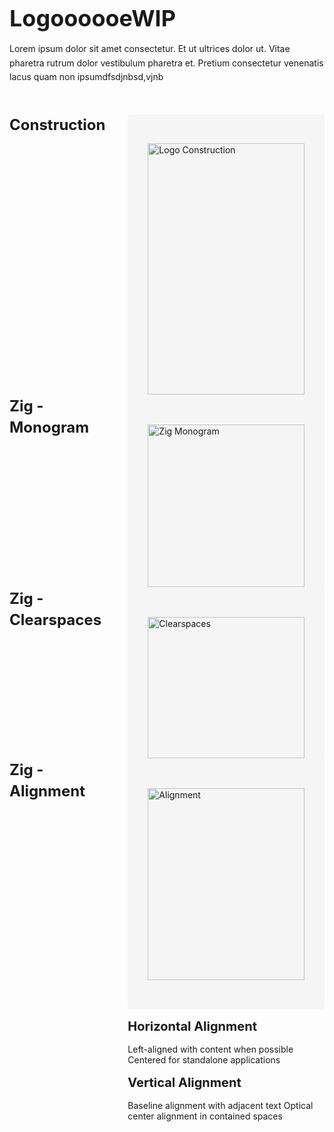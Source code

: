 <div style="display: flex; gap: 2rem;">
<div style="flex: 1; max-width: 800px;">
<h1 style="font-size: 2.25rem; font-weight: bold; margin-bottom: 1rem;"><strong>LogoooooeWIP</strong>
</h1>
<p style="margin: 1rem 0; line-height: 1.6;">Lorem ipsum dolor sit amet consectetur. Et ut ultrices dolor ut. Vitae pharetra rutrum dolor vestibulum pharetra et. Pretium consectetur venenatis lacus quam non ipsumdfsdjnbsd,vjnb
</p>
<div style="display: flex; gap: 2rem; margin: 3rem 0;">
<div style="flex: 1;">
<h2 style="margin: 0; font-size: 1.5rem; font-weight: 600; line-height: 1.4;"><strong>Construction</strong>
</h2>
</div>
<div style="flex: 2;">
<div style="background: #f5f5f5; padding: 2rem; border-radius: 4px;">
<p>
<img src="/images/logo-construction.png" alt="Logo Construction" style="width: 100%; height: auto; display: block;">
</p>
</div>
<h3 style="font-size: 1.25rem; font-weight: 600; margin: 1rem 0;"><strong>We call our symbol The Zig</strong>
</h3>
<p style="margin: 1rem 0; line-height: 1.6;">The Zig stands for motion, spontaneity and energy. It speaks to the restless energy of the future generations and their desire to create their perfect world.
</p>
<p style="margin: 1rem 0; line-height: 1.6;">The Zig is the graphic encapsulation of our narrative and serves to identify everything that we represent. It is a living object that's always in motion. The V approximation represents the 'resting' state of the Zig.
</p>
</div>
</div>
<div style="display: flex; gap: 2rem; margin: 3rem 0;">
<div style="flex: 1;">
<h2 style="margin: 0; font-size: 1.5rem; font-weight: 600; line-height: 1.4;"><strong>Zig - Monogram</strong>
</h2>
</div>
<div style="flex: 2;">
<div style="background: #f5f5f5; padding: 2rem; border-radius: 4px;">
<p>
<img src="/images/zig-monogram.png" alt="Zig Monogram" style="width: 100%; height: auto; display: block;">
</p>
</div>
<p style="margin: 1rem 0; line-height: 1.6;">The Zig monogram serves as our icon mark, designed for recognition at smaller scales and as a memorable brand element.
</p>
<p>
App icons Favicons Social media avatars Small-scale applications
</p>
</div>
</div>
<div style="display: flex; gap: 2rem; margin: 3rem 0;">
<div style="flex: 1;">
<h2 style="margin: 0; font-size: 1.5rem; font-weight: 600; line-height: 1.4;"><strong>Zig - Clearspaces</strong>
</h2>
</div>
<div style="flex: 2;">
<div style="background: #f5f5f5; padding: 2rem; border-radius: 4px;">
<p>
<img src="/images/zig-clearspaces.png" alt="Clearspaces" style="width: 100%; height: auto; display: block;">
</p>
</div>
<p>
<strong>Minimum Clearspace</strong>: Equal to the height of the Zig monogram <strong>Protected Area</strong>: No other visual elements may intrude into this space <strong>Scaling</strong>: Clearspace scales proportionally with logo size
</p>
</div>
</div>
<div style="display: flex; gap: 2rem; margin: 3rem 0;">
<div style="flex: 1;">
<h2 style="margin: 0; font-size: 1.5rem; font-weight: 600; line-height: 1.4;"><strong>Zig - Alignment</strong>
</h2>
</div>
<div style="flex: 2;">
<div style="background: #f5f5f5; padding: 2rem; border-radius: 4px;">
<p>
<img src="/images/zig-alignment.png" alt="Alignment" style="width: 100%; height: auto; display: block;">
</p>
</div>
<h3 style="font-size: 1.25rem; font-weight: 600; margin: 1rem 0;"><strong>Horizontal Alignment</strong>
</h3>
<p>
Left-aligned with content when possible Centered for standalone applications
</p>
<h3 style="font-size: 1.25rem; font-weight: 600; margin: 1rem 0;"><strong>Vertical Alignment</strong>
</h3>
<p>
Baseline alignment with adjacent text Optical center alignment in contained spaces
</p>
</div>
</div>
</div>
</div>